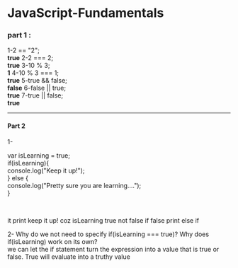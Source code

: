 # JavaScript-Fundamentals

### part 1 :

1-2 == "2"; <br>**true**
2-2 === 2; <br>**true**
3-10 % 3; <br>**1**
4-10 % 3 === 1;<br>**true**
5-true && false; <br>**false**
6-false || true; <br>**true**
7-true || false; <br> **true**

<hr>

#### Part 2

1-<p>
var isLearning = true;<br>
if(isLearning){<br>
console.log("Keep it up!");<br>
} else {<br>
console.log("Pretty sure you are learning....");<br>
}</p><br>

 <p>  it print keep it up! coz isLearning true not false if false print else if</p>

2- Why do we not need to specify if(isLearning === true)? Why does if(isLearning) work on its own?<br> we can let the if statement turn the expression into a value that is true or false. True will evaluate into a truthy value<br>
